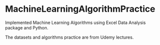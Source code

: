 # MachineLearningAlgorithmPractice
Implemented Machine Learning Algorithms using Excel Data Analysis package and Python.

The datasets and algorithms practice are from Udemy lectures.

